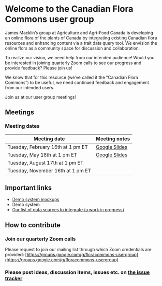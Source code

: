 # Welcome to the Canadian Flora Commons user group

James Macklin’s group at Agriculture and Agri-Food Canada is developing an online flora of the plants of Canada by integrating existing Canadian flora resources and enhancing content via a trait data query tool. We envision the online flora as a community space for discussion and collaboration.
 
To realize our vision, we need help from our intended audience! Would you be interested in joining quarterly Zoom calls to see our progress and provide feedback? Please join us!

We know that for this resource (we’ve called it the “Canadian Flora Commons”) to be useful, we need continued feedback and engagement from our intended users.

Join us at our user group meetings!

## Meetings

### Meeting dates

| Meeting date | Meeting notes |
| --- | --- |
| Tuesday, February 16th at 1 pm ET | [Google Slides](https://docs.google.com/presentation/d/1_6gWA4xm5N8OVhIU8G0gMQyL-dXRqXmYgUWlMQ0ICNc/edit?usp=sharing) |
| Tuesday, May 18th at 1 pm ET | [Google Slides](https://docs.google.com/presentation/d/1ttVYeV1lEz5ZsynyzE542NCMcKWOglTGwZ9M30gi9sg/edit?usp=sharing) |
| Tuesday, August 17th at 1 pm ET | |
| Tuesday, November 16th at 1 pm ET | |

## Important links

* [Demo system mockups](https://www.figma.com/proto/akR6m62TSyH9LuvC2QE9Ha/CFC-001)
* Demo system
* [Our list of data sources to integrate (a work in progress)](https://docs.google.com/spreadsheets/d/1fhvN2-OqpIc0msyTvYAC578dicKHR6i2BWhiS6eQgMQ/edit?usp=sharing)

## How to contribute

### Join our quarterly Zoom calls

Please request to join our mailing list through which Zoom credentials are provided: [https://groups.google.com/g/floracommons-usergroup](https://groups.google.com/g/floracommons-usergroup)

### Please post ideas, discussion items, issues etc. on [the issue tracker](https://github.com/floracommons/usergroup/issues)

